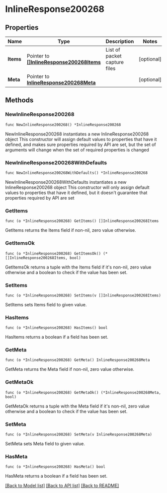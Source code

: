 # InlineResponse200268

## Properties

Name | Type | Description | Notes
------------ | ------------- | ------------- | -------------
**Items** | Pointer to [**[]InlineResponse200268Items**](InlineResponse200268Items.md) | List of packet capture files | [optional] 
**Meta** | Pointer to [**InlineResponse200268Meta**](InlineResponse200268Meta.md) |  | [optional] 

## Methods

### NewInlineResponse200268

`func NewInlineResponse200268() *InlineResponse200268`

NewInlineResponse200268 instantiates a new InlineResponse200268 object
This constructor will assign default values to properties that have it defined,
and makes sure properties required by API are set, but the set of arguments
will change when the set of required properties is changed

### NewInlineResponse200268WithDefaults

`func NewInlineResponse200268WithDefaults() *InlineResponse200268`

NewInlineResponse200268WithDefaults instantiates a new InlineResponse200268 object
This constructor will only assign default values to properties that have it defined,
but it doesn't guarantee that properties required by API are set

### GetItems

`func (o *InlineResponse200268) GetItems() []InlineResponse200268Items`

GetItems returns the Items field if non-nil, zero value otherwise.

### GetItemsOk

`func (o *InlineResponse200268) GetItemsOk() (*[]InlineResponse200268Items, bool)`

GetItemsOk returns a tuple with the Items field if it's non-nil, zero value otherwise
and a boolean to check if the value has been set.

### SetItems

`func (o *InlineResponse200268) SetItems(v []InlineResponse200268Items)`

SetItems sets Items field to given value.

### HasItems

`func (o *InlineResponse200268) HasItems() bool`

HasItems returns a boolean if a field has been set.

### GetMeta

`func (o *InlineResponse200268) GetMeta() InlineResponse200268Meta`

GetMeta returns the Meta field if non-nil, zero value otherwise.

### GetMetaOk

`func (o *InlineResponse200268) GetMetaOk() (*InlineResponse200268Meta, bool)`

GetMetaOk returns a tuple with the Meta field if it's non-nil, zero value otherwise
and a boolean to check if the value has been set.

### SetMeta

`func (o *InlineResponse200268) SetMeta(v InlineResponse200268Meta)`

SetMeta sets Meta field to given value.

### HasMeta

`func (o *InlineResponse200268) HasMeta() bool`

HasMeta returns a boolean if a field has been set.


[[Back to Model list]](../README.md#documentation-for-models) [[Back to API list]](../README.md#documentation-for-api-endpoints) [[Back to README]](../README.md)


